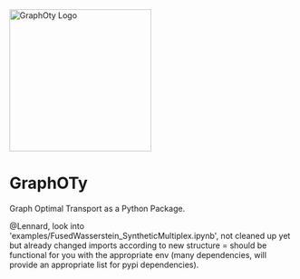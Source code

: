<img src="https://github.com/DaminK/GraphOT/blob/main/doc/images/graphOty.png?raw=true" alt="GraphOty Logo" width="250" height="250">

# GraphOTy
Graph Optimal Transport as a Python Package. 

@Lennard, look into 'examples/FusedWasserstein_SyntheticMultiplex.ipynb', not cleaned up yet but already changed imports according to new structure = should be functional for you with the appropriate env (many dependencies, will provide an appropriate list for pypi dependencies). 

